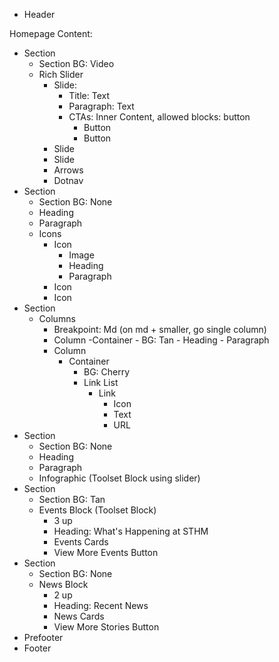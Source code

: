 - Header

Homepage Content:

- Section
	- Section BG: Video
	- Rich Slider
		- Slide:
			- Title: Text
			- Paragraph: Text
			- CTAs: Inner Content, allowed blocks: button
				- Button
				- Button
		- Slide
		- Slide
		- Arrows
		- Dotnav
- Section
	- Section BG: None
	- Heading
	- Paragraph
	- Icons
		- Icon
			- Image
			- Heading
			- Paragraph
		- Icon
		- Icon
- Section
	- Columns
		- Breakpoint: Md (on md + smaller, go single column)
		- Column
			-Container
				- BG: Tan
				- Heading
				- Paragraph
		- Column
			- Container 
				- BG: Cherry
				- Link List
					- Link
						- Icon
						- Text
						- URL
- Section
	- Section BG: None
	- Heading
	- Paragraph
	- Infographic (Toolset Block using slider)
- Section
	- Section BG: Tan
	- Events Block (Toolset Block)
		- 3 up
		- Heading: What's Happening at STHM
		- Events Cards
		- View More Events Button
- Section 
	- Section BG: None
	- News Block
		- 2 up
		- Heading: Recent News
		- News Cards
		- View More Stories Button		
- Prefooter
- Footer
